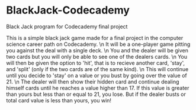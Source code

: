 # BlackJack-Codecademy
Black Jack program for Codecademy final project

This is a simple black jack game made for a final project in the computer science career path on Codecademy. \n
It will be a one-player game pitting you against the deal with a single deck. \n
You and the dealer will be given two cards but you will only be able to see one of the dealers cards. \n
You will then be given the option to 'hit', that is to recieve another card, 'stay', and 'split' (only if the two cards are of the same kind). \n
This will continue until you decide to 'stay' on a value or you bust by going over the value of 21. \n
The dealer will then show their hidden card and continue dealing himself cards until he reaches a value higher than 17. If this value is greater than yours but less than or equal to 21, you lose. But if the dealer busts or total card value is less than yours, you win!
